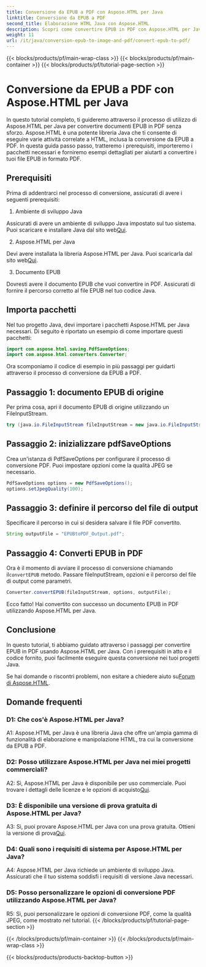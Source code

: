 ```yaml
---
title: Conversione da EPUB a PDF con Aspose.HTML per Java
linktitle: Conversione da EPUB a PDF
second_title: Elaborazione HTML Java con Aspose.HTML
description: Scopri come convertire EPUB in PDF con Aspose.HTML per Java. Questa guida passo passo copre i prerequisiti, le importazioni di pacchetti e gli esempi di codice. Inizia con la conversione da EPUB a PDF.
weight: 11
url: /it/java/conversion-epub-to-image-and-pdf/convert-epub-to-pdf/
---
```


{{< blocks/products/pf/main-wrap-class >}}
{{< blocks/products/pf/main-container >}}
{{< blocks/products/pf/tutorial-page-section >}}

# Conversione da EPUB a PDF con Aspose.HTML per Java

In questo tutorial completo, ti guideremo attraverso il processo di utilizzo di Aspose.HTML per Java per convertire documenti EPUB in PDF senza sforzo. Aspose.HTML è una potente libreria Java che ti consente di eseguire varie attività correlate a HTML, inclusa la conversione da EPUB a PDF. In questa guida passo passo, tratteremo i prerequisiti, importeremo i pacchetti necessari e forniremo esempi dettagliati per aiutarti a convertire i tuoi file EPUB in formato PDF.

## Prerequisiti

Prima di addentrarci nel processo di conversione, assicurati di avere i seguenti prerequisiti:

1. Ambiente di sviluppo Java

 Assicurati di avere un ambiente di sviluppo Java impostato sul tuo sistema. Puoi scaricare e installare Java dal sito web[Qui](https://www.oracle.com/java/).

2. Aspose.HTML per Java

 Devi avere installata la libreria Aspose.HTML per Java. Puoi scaricarla dal sito web[Qui](https://releases.aspose.com/html/java/).

3. Documento EPUB

Dovresti avere il documento EPUB che vuoi convertire in PDF. Assicurati di fornire il percorso corretto al file EPUB nel tuo codice Java.

## Importa pacchetti

Nel tuo progetto Java, devi importare i pacchetti Aspose.HTML per Java necessari. Di seguito è riportato un esempio di come importare questi pacchetti:

```java
import com.aspose.html.saving.PdfSaveOptions;
import com.aspose.html.converters.Converter;
```

Ora scomponiamo il codice di esempio in più passaggi per guidarti attraverso il processo di conversione da EPUB a PDF.

## Passaggio 1: documento EPUB di origine

Per prima cosa, apri il documento EPUB di origine utilizzando un FileInputStream.

```java
try (java.io.FileInputStream fileInputStream = new java.io.FileInputStream("input.epub")) {
```

## Passaggio 2: inizializzare pdfSaveOptions

Crea un'istanza di PdfSaveOptions per configurare il processo di conversione PDF. Puoi impostare opzioni come la qualità JPEG se necessario.

```java
PdfSaveOptions options = new PdfSaveOptions();
options.setJpegQuality(100);
```

## Passaggio 3: definire il percorso del file di output

Specificare il percorso in cui si desidera salvare il file PDF convertito.

```java
String outputFile = "EPUBtoPDF_Output.pdf";
```

## Passaggio 4: Converti EPUB in PDF

 Ora è il momento di avviare il processo di conversione chiamando il`convertEPUB` metodo. Passare fileInputStream, opzioni e il percorso del file di output come parametri.

```java
Converter.convertEPUB(fileInputStream, options, outputFile);
```

Ecco fatto! Hai convertito con successo un documento EPUB in PDF utilizzando Aspose.HTML per Java.

## Conclusione

In questo tutorial, ti abbiamo guidato attraverso i passaggi per convertire EPUB in PDF usando Aspose.HTML per Java. Con i prerequisiti in atto e il codice fornito, puoi facilmente eseguire questa conversione nei tuoi progetti Java.

 Se hai domande o riscontri problemi, non esitare a chiedere aiuto su[Forum di Aspose.HTML](https://forum.aspose.com/).

## Domande frequenti

### D1: Che cos'è Aspose.HTML per Java?

A1: Aspose.HTML per Java è una libreria Java che offre un'ampia gamma di funzionalità di elaborazione e manipolazione HTML, tra cui la conversione da EPUB a PDF.

### D2: Posso utilizzare Aspose.HTML per Java nei miei progetti commerciali?

 A2: Sì, Aspose.HTML per Java è disponibile per uso commerciale. Puoi trovare i dettagli delle licenze e le opzioni di acquisto[Qui](https://purchase.aspose.com/buy).

### D3: È disponibile una versione di prova gratuita di Aspose.HTML per Java?

 A3: Sì, puoi provare Aspose.HTML per Java con una prova gratuita. Ottieni la versione di prova[Qui](https://releases.aspose.com/html/java).

### D4: Quali sono i requisiti di sistema per Aspose.HTML per Java?

A4: Aspose.HTML per Java richiede un ambiente di sviluppo Java. Assicurati che il tuo sistema soddisfi i requisiti di versione Java necessari.

### D5: Posso personalizzare le opzioni di conversione PDF utilizzando Aspose.HTML per Java?

R5: Sì, puoi personalizzare le opzioni di conversione PDF, come la qualità JPEG, come mostrato nel tutorial.
{{< /blocks/products/pf/tutorial-page-section >}}

{{< /blocks/products/pf/main-container >}}
{{< /blocks/products/pf/main-wrap-class >}}

{{< blocks/products/products-backtop-button >}}
